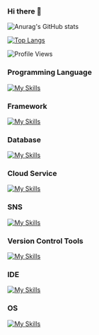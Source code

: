 ### Hi there 👋

![Anurag's GitHub stats](https://github-readme-stats.vercel.app/api?username=marumaru-work&show_icons=true&theme=radical)

[![Top Langs](https://github-readme-stats.vercel.app/api/top-langs/?username=marumaru-work)](https://github.com/anuraghazra/github-readme-stats)

![Profile Views](https://img.shields.io/badge/Profile-Views-blue)

### Programming Language
[![My Skills](https://skillicons.dev/icons?i=c,cs,php,r,html,css,powershell)](https://skillicons.dev)

### Framework
[![My Skills](https://skillicons.dev/icons?i=dotnet,unity)](https://skillicons.dev)

### Database
[![My Skills](https://skillicons.dev/icons?i=mysql)](https://skillicons.dev)

### Cloud Service
[![My Skills](https://skillicons.dev/icons?i=aws)](https://skillicons.dev)

### SNS
[![My Skills](https://skillicons.dev/icons?i=twitter,instagram,discord)](https://skillicons.dev)

### Version Control Tools
[![My Skills](https://skillicons.dev/icons?i=git,github)](https://skillicons.dev)

### IDE
[![My Skills](https://skillicons.dev/icons?i=visualstudio,vscode)](https://skillicons.dev)

### OS
[![My Skills](https://skillicons.dev/icons?i=windows,mac,linux)](https://skillicons.dev)

<!--
**marumaru-work/marumaru-work** is a ✨ _special_ ✨ repository because its `README.md` (this file) appears on your GitHub profile.

Here are some ideas to get you started:

- 🔭 I’m currently working on ...
- 🌱 I’m currently learning ...
- 👯 I’m looking to collaborate on ...
- 🤔 I’m looking for help with ...
- 💬 Ask me about ...
- 📫 How to reach me: ...
- 😄 Pronouns: ...
- ⚡ Fun fact: ...
-->
